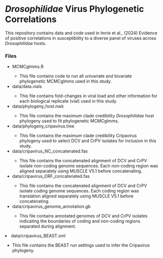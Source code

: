 # *Drosophilidae* Virus Phylogenetic Correlations

This repository contains data and code used in Imrie et al., (2024) Evidence of positive correlations in susceptibility to a diverse panel of viruses across *Drosophilidae* hosts.

### Files
<ul>
  <li>MCMCglmms.R</li>
  <ul>
    <li>This file contains code to run all univariate and bivariate phylogenetic MCMCglmms used in this study.</li>
  </ul>
<li>data/data.vials</li>
<ul>
  <li>This file contains fold-changes in viral load and other information for each biological replicate (vial) used in this study. </li>
</ul>
  <li>data/phylogeny_host.nwk</li>
<ul>
  <li>This file contains the maximum clade credibility <em>Drosophilidae</em> host phylogeny used to fit phylogenetic MCMCglmms.</li>
</ul>
  <li>data/phylogeny_cripavirus.tree</li>
<ul>
  <li>This file contains the maximum clade credibility Cripavirus phylogeny used to select DCV and CrPV isolates for inclusion in this study.</li>
</ul>
    <li>data/cripavirus_NC_concatenated.fas</li>
<ul>
  <li>This file contains the concatenated alignment of DCV and CrPV isolate non-coding genome sequences. Each non-coding region was aligned separately using MUSCLE V5.1 before concatenating.</li>
</ul>
    <li>data/cripavirus_ORF_concatenated.fas</li>
<ul>
  <li>This file contains the concatenated alignment of DCV and CrPV isolate coding genome sequences. Each coding region was translation aligned separately using MUSCLE V5.1 before concatenating.</li>
</ul>
<li>data/cripavirus_genome_annotation.gb</li>
<ul>
  <li>This file contains annotated genomes of DCV and CrPV isolates indicating the boundaries of coding and non-coding regions separated during alignment.</li>
</ul>
</ul>
<li>data/cripavirus_BEAST.xml</li>
<ul>
  <li>This file contains the BEAST run settings used to infer the Cripavirus phylogeny.</li>
</ul>
</ul>
